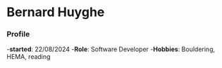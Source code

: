 # Bernard Huyghe

### Profile
-**started**: 22/08/2024
-**Role**: Software Developer
-**Hobbies**: Bouldering, HEMA, reading

